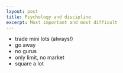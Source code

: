 ```yaml
---
layout: post
title: Psychology and discipline
excerpt: Most important and most difficult
---
```


* trade mini lots (always!)
* go away
* no gurus
* only limit, no market
* square a lot
